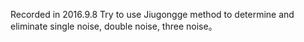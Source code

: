 Recorded in 2016.9.8
Try to use Jiugongge method to determine and eliminate single noise, double noise, three noise。
